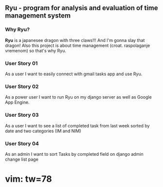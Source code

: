 ## Ryu - program for analysis and evaluation of time management system

### Why Ryu?
**Ryu** is a japanesee dragon with three claws!!! And I'm gonna slay that
dragon! Also this project is about time management (croat. raspolaganje
vremenom) so that's why Ryu. 

### User Story 01
As a user I want to easily connect with gmail tasks app and use Ryu.

### User Story 02
As a power user I want to run Ryu on my django server as well as Google App
Engine.

### User Story 03
As a user I want to see a list of completed task from last week sorted by date
and two categories (IM and NIM)

### User Story 04
As an admin I want to sort Tasks by completed field on django admin change
list page

# vim: tw=78
